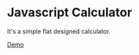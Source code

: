 # Javascript Calculator

It's a simple flat designed calculator.

[Demo](https://vlad-gritsenko.github.io/Calculator/)
